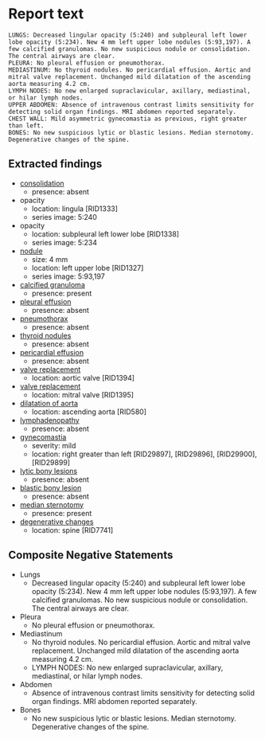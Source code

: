 # Report text

```text
LUNGS: Decreased lingular opacity (5:240) and subpleural left lower lobe opacity (5:234). New 4 mm left upper lobe nodules (5:93,197). A few calcified granulomas. No new suspicious nodule or consolidation. The central airways are clear.
PLEURA: No pleural effusion or pneumothorax.
MEDIASTINUM: No thyroid nodules. No pericardial effusion. Aortic and mitral valve replacement. Unchanged mild dilatation of the ascending aorta measuring 4.2 cm.
LYMPH NODES: No new enlarged supraclavicular, axillary, mediastinal, or hilar lymph nodes.
UPPER ABDOMEN: Absence of intravenous contrast limits sensitivity for detecting solid organ findings. MRI abdomen reported separately.
CHEST WALL: Mild asymmetric gynecomastia as previous, right greater than left.
BONES: No new suspicious lytic or blastic lesions. Median sternotomy. Degenerative changes of the spine.
```

## Extracted findings

- [consolidation](../../definitions/smartreporting/consolidation.txt)
  - presence: absent
- opacity
  - location: lingula \[RID1333\]
  - series image: 5:240
- opacity
  - location: subpleural left lower lobe \[RID1338\]
  - series image: 5:234
- [nodule](../../definitions/hood/pulmonary-nodule.md)
  - size: 4 mm
  - location: left upper lobe \[RID1327\]
  - series image: 5:93,197
- [calcified granuloma](../../definitions/hood/calcified-granuloma.md)
  - presence: present
- [pleural effusion](../../definitions/hood/pleural-effusion.json)
  - presence: absent
- [pneumothorax](../../definitions/hood/pneumothorax.json)
  - presence: absent
- [thyroid nodules](../../definitions/hood/thyroid_nodule.cde.json)
  - presence: absent
- [pericardial effusion](../../definitions/hood/pericardial-effusion.json)
  - presence: absent
- [valve replacement](../../definitions/hood/aortic-valve-replacement.json)
  - location: aortic valve \[RID1394\]
- [valve replacement](../../definitions/hood/mitral-valve-replacement.md)
  - location: mitral valve \[RID1395\]
- [dilatation of aorta](../../definitions/hood/aortic-measurements.json)
  - location: ascending aorta \[RID580\]
- [lymphadenopathy](../../definitions/hood/mediastinal-lymph-nodes.json)
  - presence: absent
- [gynecomastia](../../definitions/hood/gynecomastia.json)
  - severity: mild
  - location: right greater than left \[RID29897\], \[RID29896\], \[RID29900\], \[RID29899\]
- [lytic bony lesions](../../definitions/hood/lytic-lesion.md)
  - presence: absent
- [blastic bony lesion](../../definitions/hood/sclerotic-lesion.md)
  - presence: absent
- [median sternotomy](../../definitions/hood/median-sternotomy.json)
  - presence: present
- [degenerative changes](../../definitions/nuance/thoracic_spine_degenerative_changes.json)
  - location: spine \[RID7741\]

## Composite Negative Statements

- Lungs
  - Decreased lingular opacity (5:240) and subpleural left lower lobe opacity (5:234). New 4 mm left upper lobe nodules (5:93,197). A few calcified granulomas. No new suspicious nodule or consolidation. The central airways are clear.
- Pleura
  - No pleural effusion or pneumothorax.
- Mediastinum
  - No thyroid nodules. No pericardial effusion. Aortic and mitral valve replacement. Unchanged mild dilatation of the ascending aorta measuring 4.2 cm.
  - LYMPH NODES: No new enlarged supraclavicular, axillary, mediastinal, or hilar lymph nodes.
- Abdomen
  - Absence of intravenous contrast limits sensitivity for detecting solid organ findings. MRI abdomen reported separately.
- Bones
  - No new suspicious lytic or blastic lesions. Median sternotomy. Degenerative changes of the spine.
  